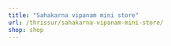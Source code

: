 ```yaml
---
title: "Sahakarna vipanam mini store"
url: /thrissur/sahakarna-vipanam-mini-store/
shop: shop
---
```

